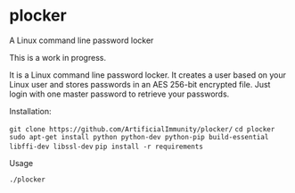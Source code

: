# plocker
A Linux command line password locker

This is a work in progress.

It is a Linux command line password locker. It creates a user based on your Linux user and stores passwords in an AES 256-bit encrypted file. Just login with one master password to retrieve your passwords.

Installation:

`git clone https://github.com/ArtificialImmunity/plocker/`
`cd plocker`
`sudo apt-get install python python-dev python-pip build-essential libffi-dev libssl-dev`
`pip install -r requirements`

Usage

`./plocker`
